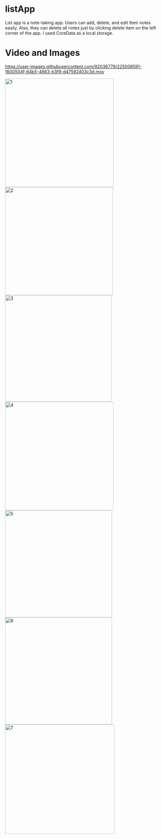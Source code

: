 # listApp

List app is a note-taking app. Users can add, delete, and edit their notes easily. Also, they can delete all notes just by clicking delete item on the left corner of the app. I used CoreData as a local storage.

# Video and Images

https://user-images.githubusercontent.com/92036779/225008591-1600504f-64b5-4663-b3f9-d47592403c3d.mov

<img width="354" alt="1" src="https://user-images.githubusercontent.com/92036779/225010498-d7f9b9b7-71b8-4284-9cfa-110f95916152.png">
<img width="352" alt="2" src="https://user-images.githubusercontent.com/92036779/225010532-66a85ab1-7e2c-4216-a9d4-2d05549586a6.png">
<img width="348" alt="3" src="https://user-images.githubusercontent.com/92036779/225010556-36a6bdf3-af95-44aa-8d73-781232177493.png">
<img width="354" alt="4" src="https://user-images.githubusercontent.com/92036779/225010564-2125cc7e-192d-4914-8312-d11e6e88ee76.png">
<img width="349" alt="5" src="https://user-images.githubusercontent.com/92036779/225010580-ab29475c-4325-415d-b8fe-3f69bbba655d.png">
<img width="349" alt="6" src="https://user-images.githubusercontent.com/92036779/225010596-ef093b93-2fc4-47c0-a6d5-ff7124404c19.png">
<img width="357" alt="7" src="https://user-images.githubusercontent.com/92036779/225010608-e15654a9-4f36-446f-9d1d-c86eca35f8d2.png">


